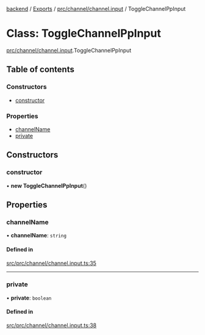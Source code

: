 [backend](../README.md) / [Exports](../modules.md) / [prc/channel/channel.input](../modules/prc_channel_channel_input.md) / ToggleChannelPpInput

# Class: ToggleChannelPpInput

[prc/channel/channel.input](../modules/prc_channel_channel_input.md).ToggleChannelPpInput

## Table of contents

### Constructors

- [constructor](prc_channel_channel_input.ToggleChannelPpInput.md#constructor)

### Properties

- [channelName](prc_channel_channel_input.ToggleChannelPpInput.md#channelname)
- [private](prc_channel_channel_input.ToggleChannelPpInput.md#private)

## Constructors

### constructor

• **new ToggleChannelPpInput**()

## Properties

### channelName

• **channelName**: `string`

#### Defined in

[src/prc/channel/channel.input.ts:35](https://github.com/GQDeltex/ft_transcendence/blob/main/backend/src/prc/channel/channel.input.ts#L35)

___

### private

• **private**: `boolean`

#### Defined in

[src/prc/channel/channel.input.ts:38](https://github.com/GQDeltex/ft_transcendence/blob/main/backend/src/prc/channel/channel.input.ts#L38)
